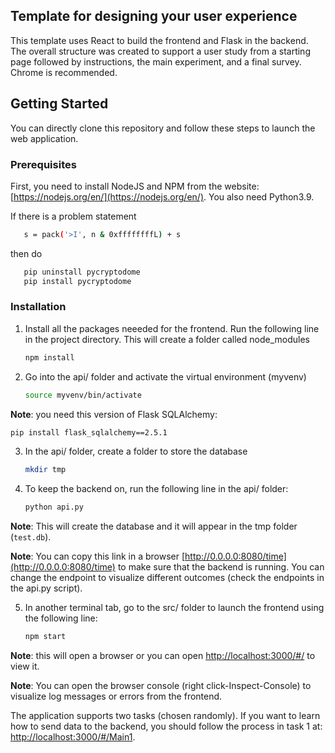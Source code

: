 ## Template for designing your user experience

This template uses React to build the frontend and Flask in the backend. The overall structure was created to support a user study from a starting page followed by instructions, the main experiment, and a final survey. Chrome is recommended. 

## Getting Started
You can directly clone this repository and follow these steps to launch the web application. 

### Prerequisites
First, you need to install NodeJS and NPM from the website: [https://nodejs.org/en/](https://nodejs.org/en/). You also need Python3.9. 

If there is a problem statement 
```sh
   s = pack('>I', n & 0xffffffffL) + s
   ```
then do 
```sh
   pip uninstall pycryptodome
   pip install pycryptodome
   ```

### Installation
1. Install all the packages neeeded for the frontend. Run the following line in the project directory. This will create a folder called node_modules
   ```sh
   npm install
   ```

2. Go into the api/ folder and activate the virtual environment (myvenv)
   ```sh
   source myvenv/bin/activate
   ```

**Note**: you need this version of Flask SQLAlchemy:
   ```sh
   pip install flask_sqlalchemy==2.5.1
   ```

3. In the api/ folder, create a folder to store the database
   ```sh
   mkdir tmp
   ```

4. To keep the backend on, run the following line in the api/ folder:
   ```sh
   python api.py
   ```
**Note**: This will create the database and it will appear in the tmp folder (`test.db`). 

**Note**: You can copy this link in a browser [http://0.0.0.0:8080/time](http://0.0.0.0:8080/time) to make sure that the backend is running. You can change the endpoint to visualize different outcomes (check the endpoints in the api.py script). 

5. In another terminal tab, go to the src/ folder to launch the frontend using the following line:
   ```sh
   npm start
   ```
**Note**: this will open a browser or you can open [http://localhost:3000/#/](http://localhost:3000/#/) to view it. 

**Note**: You can open the browser console (right click-Inspect-Console) to visualize log messages or errors from the frontend. 

The application supports two tasks (chosen randomly). If you want to learn how to send data to the backend, you should follow the process in task 1 at: [http://localhost:3000/#/Main1](http://localhost:3000/#/Main1). 

